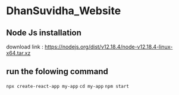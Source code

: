 # DhanSuvidha_Website
## Node Js installation
download link : https://nodejs.org/dist/v12.18.4/node-v12.18.4-linux-x64.tar.xz

## run the folowing command 
``npx create-react-app my-app``
``cd my-app``
``npm start``
